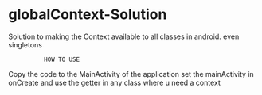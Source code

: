 # globalContext-Solution
Solution to making the Context available to all classes in android. even singletons

              HOW TO USE
Copy the code to the MainActivity of the application
set the mainActivity in onCreate
and use the getter in any class where u need a context
